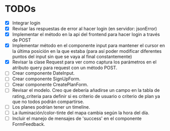 # TODOs
- [x] Integrar login
- [x] Revisar las respuestas de error al hacer login (en servidor: jsonError)
- [x] Implementar el método en la api del frontend para hacer login a través de POST
- [x] Implementar método en el componente input para mantener el cursor en la última posición en la que estaba (para así poder modificar diferentes puntos del input sin que se vaya al final constantemente)
- [x] Revisar la clase Request para ver como captura los parámetros en el atributo query para request con un método POST.
- [ ] Crear componente DateInput.
- [ ] Crear componente SignUpForm.
- [ ] Crear componente CreatePlanForm.
- [ ] Revisar el modelo. Creo que debería añadirse un campo en la tabla de rating_criteria para definir si es criterio de usuario o criterio de plan ya que no todos podrán compartirse.
- [ ] Los planes podrían tener un timeline.
- [ ] La iluminación/color-tinte del mapa cambia según la hora del día.
- [ ] Incluir el manejo de mensajes de 'success' en el componente FormFeedback.